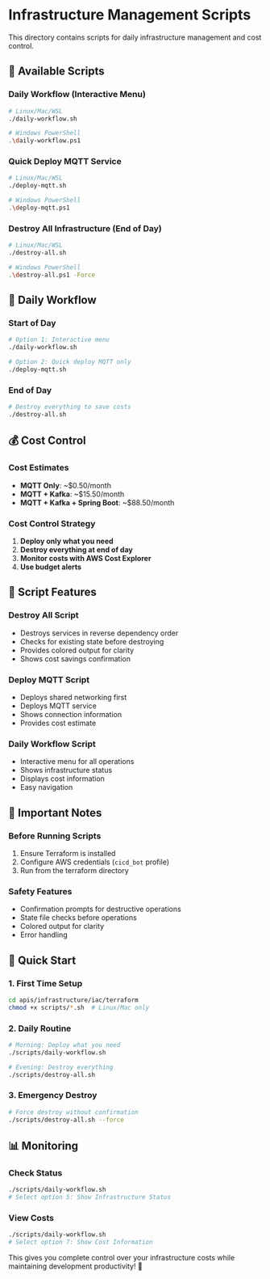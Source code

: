 # Infrastructure Management Scripts

This directory contains scripts for daily infrastructure management and cost control.

## 🚀 **Available Scripts**

### **Daily Workflow (Interactive Menu)**
```bash
# Linux/Mac/WSL
./daily-workflow.sh

# Windows PowerShell
.\daily-workflow.ps1
```

### **Quick Deploy MQTT Service**
```bash
# Linux/Mac/WSL
./deploy-mqtt.sh

# Windows PowerShell
.\deploy-mqtt.ps1
```

### **Destroy All Infrastructure (End of Day)**
```bash
# Linux/Mac/WSL
./destroy-all.sh

# Windows PowerShell
.\destroy-all.ps1 -Force
```

## 🎯 **Daily Workflow**

### **Start of Day**
```bash
# Option 1: Interactive menu
./daily-workflow.sh

# Option 2: Quick deploy MQTT only
./deploy-mqtt.sh
```

### **End of Day**
```bash
# Destroy everything to save costs
./destroy-all.sh
```

## 💰 **Cost Control**

### **Cost Estimates**
- **MQTT Only**: ~$0.50/month
- **MQTT + Kafka**: ~$15.50/month
- **MQTT + Kafka + Spring Boot**: ~$88.50/month

### **Cost Control Strategy**
1. **Deploy only what you need**
2. **Destroy everything at end of day**
3. **Monitor costs with AWS Cost Explorer**
4. **Use budget alerts**

## 🔧 **Script Features**

### **Destroy All Script**
- Destroys services in reverse dependency order
- Checks for existing state before destroying
- Provides colored output for clarity
- Shows cost savings confirmation

### **Deploy MQTT Script**
- Deploys shared networking first
- Deploys MQTT service
- Shows connection information
- Provides cost estimate

### **Daily Workflow Script**
- Interactive menu for all operations
- Shows infrastructure status
- Displays cost information
- Easy navigation

## 🚨 **Important Notes**

### **Before Running Scripts**
1. Ensure Terraform is installed
2. Configure AWS credentials (`cicd_bot` profile)
3. Run from the terraform directory

### **Safety Features**
- Confirmation prompts for destructive operations
- State file checks before operations
- Colored output for clarity
- Error handling

## 🎯 **Quick Start**

### **1. First Time Setup**
```bash
cd apis/infrastructure/iac/terraform
chmod +x scripts/*.sh  # Linux/Mac only
```

### **2. Daily Routine**
```bash
# Morning: Deploy what you need
./scripts/daily-workflow.sh

# Evening: Destroy everything
./scripts/destroy-all.sh
```

### **3. Emergency Destroy**
```bash
# Force destroy without confirmation
./scripts/destroy-all.sh --force
```

## 📊 **Monitoring**

### **Check Status**
```bash
./scripts/daily-workflow.sh
# Select option 5: Show Infrastructure Status
```

### **View Costs**
```bash
./scripts/daily-workflow.sh
# Select option 7: Show Cost Information
```

This gives you complete control over your infrastructure costs while maintaining development productivity! 🎉





